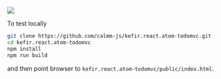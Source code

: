 [![](https://david-dm.org/calmm-js/kefir.react.atom-todomvc.svg)](https://david-dm.org/calmm-js/kefir.react.atom-todomvc)

To test locally

```bash
git clone https://github.com/calmm-js/kefir.react.atom-todomvc.git
cd kefir.react.atom-todomvc
npm install
npm run build
```

and then point browser to `kefir.react.atom-todomvc/public/index.html`.
